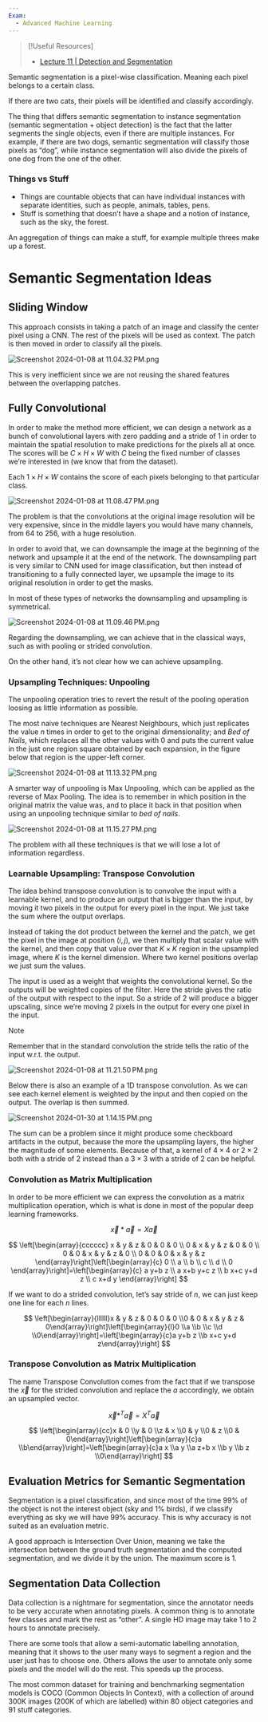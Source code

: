 ```yaml
---
Exam:
  - Advanced Machine Learning
---
```

>[!Useful Resources]
> - [Lecture 11 | Detection and Segmentation](https://www.youtube.com/watch?v=nDPWywWRIRo)

Semantic segmentation is a pixel-wise classification. Meaning each pixel belongs to a certain class.

If there are two cats, their pixels will be identified and classify accordingly.

The thing that differs semantic segmentation to instance segmentation (semantic segmentation + object detection) is the fact that the latter segments the single objects, even if there are multiple instances. For example, if there are two dogs, semantic segmentation will classify those pixels as “dog”, while instance segmentation will also divide the pixels of one dog from the one of the other.

### Things vs Stuff

- Things are countable objects that can have individual instances with separate identities, such as people, animals, tables, pens.
- Stuff is something that doesn’t have a shape and a notion of instance, such as the sky, the forest.

An aggregation of things can make a stuff, for example multiple threes make up a forest.

# Semantic Segmentation Ideas

## Sliding Window

This approach consists in taking a patch of an image and classify the center pixel using a CNN. The rest of the pixels will be used as context. The patch is then moved in order to classify all the pixels.

![Screenshot 2024-01-08 at 11.04.32 PM.png](Screenshot_2024-01-08_at_11.04.32_PM.jpeg)

This is very inefficient since we are not reusing the shared features between the overlapping patches.

## Fully Convolutional

In order to make the method more efficient, we can design a network as a bunch of convolutional layers with zero padding and a stride of 1 in order to maintain the spatial resolution to make predictions for the pixels all at once. The scores will be $C \times H \times W$ with $C$ being the fixed number of classes we’re interested in (we know that from the dataset). 

Each $1 \times H \times W$ contains the score of each pixels belonging to that particular class.

![Screenshot 2024-01-08 at 11.08.47 PM.png](Screenshot_2024-01-08_at_11.08.47_PM.jpeg)

The problem is that the convolutions at the original image resolution will be very expensive, since in the middle layers you would have many channels, from $64$ to $256$, with a huge resolution.

In order to avoid that, we can downsample the image at the beginning of the network and upsample it at the end of the network. The downsampling part is very similar to CNN used for image classification, but then instead of transitioning to a fully connected layer, we upsample the image to its original resolution in order to get the masks.

In most of these types of networks the downsampling and upsampling is symmetrical.

![Screenshot 2024-01-08 at 11.09.46 PM.png](Screenshot_2024-01-08_at_11.09.46_PM.jpeg)

Regarding the downsampling, we can achieve that in the classical ways, such as with pooling or strided convolution.

On the other hand, it’s not clear how we can achieve upsampling.

### Upsampling Techniques: Unpooling

The unpooling operation tries to revert the result of the pooling operation loosing as little information as possible.

The most naive techniques are Nearest Neighbours, which just replicates the value $n$ times in order to get to the original dimensionality; and *Bed of Nails*, which replaces all the other values with $0$ and puts the current value in the just one region square obtained by each expansion, in the figure below that region is the upper-left corner.

![Screenshot 2024-01-08 at 11.13.32 PM.png](Screenshot_2024-01-08_at_11.13.32_PM.jpeg)

A smarter way of unpooling is Max Unpooling, which can be applied as the reverse of Max Pooling. The idea is to remember in which position in the original matrix the value was, and to place it back in that position when using an unpooling technique similar to *bed of nails*.

![Screenshot 2024-01-08 at 11.15.27 PM.png](Screenshot_2024-01-08_at_11.15.27_PM.jpeg)

The problem with all these techniques is that we will lose a lot of information regardless.

### Learnable Upsampling: Transpose Convolution

The idea behind transpose convolution is to convolve the input with a learnable kernel, and to produce an output that is bigger than the input, by moving it two pixels in the output for every pixel in the input. We just take the sum where the output overlaps.

Instead of taking the dot product between the kernel and the patch, we get the pixel in the image at position $(i,j)$, we then multiply that scalar value with the kernel, and then copy that value over that $K\times K$ region in the upsampled image, where $K$ is the kernel dimension. Where two kernel positions overlap we just sum the values.

The input is used as a weight that weights the convolutional kernel. So the outputs will be weighted copies of the filter. Here the stride gives the ratio of the output with respect to the input. So a stride of $2$ will produce a bigger upscaling, since we’re moving $2$ pixels in the output for every one pixel in the input.

> [!Note]
> Remember that in the standard convolution the stride tells the ratio of the input  w.r.t. the output.

![Screenshot 2024-01-08 at 11.21.50 PM.png](Screenshot_2024-01-08_at_11.21.50_PM.jpeg)

Below there is also an example of a 1D transpose convolution. As we can see each kernel element is weighted by the input and then copied on the output. The overlap is then summed.

![Screenshot 2024-01-30 at 1.14.15 PM.png](Screenshot_2024-01-30_at_1.14.15_PM.jpeg)

The sum can be a problem since it might produce some checkboard artifacts in the output, because the more the upsampling layers, the higher the magnitude of some elements. Because of that, a kernel of $4 \times 4$ or $2 \times 2$ both with a stride of $2$ instead than a $3 \times 3$ with a stride of $2$ can be helpful.

### Convolution as Matrix Multiplication

In order to be more efficient we can express the convolution as a matrix multiplication operation, which is what is done in most of the popular deep learning frameworks.

$$
\vec{x} * \vec{a} = X\vec{a}
$$

$$
\left[\begin{array}{cccccc}
x & y & z & 0 & 0 & 0 \\
0 & x & y & z & 0 & 0 \\
0 & 0 & x & y & z & 0 \\
0 & 0 & 0 & x & y & z
\end{array}\right]\left[\begin{array}{c}
0 \\
a \\
b \\
c \\
d \\
0
\end{array}\right]=\left[\begin{array}{c}
a y+b z \\
a x+b y+c z \\
b x+c y+d z \\
c x+d y
\end{array}\right]
$$

If we want to do a strided convolution, let’s say stride of $n$, we can just keep one line for each $n$ lines.

$$
\left[\begin{array}{llllll}x & y & z & 0 & 0 & 0 \\0 & 0 & x & y & z & 0\end{array}\right]\left[\begin{array}{l}0 \\a \\b \\c \\d \\0\end{array}\right]=\left[\begin{array}{c}a y+b z \\b x+c y+d z\end{array}\right]
$$

### Transpose Convolution as Matrix Multiplication

The name Transpose Convolution comes from the fact that if we transpose the $\vec{x}$ for the strided convolution and replace the $a$ accordingly, we obtain an upsampled vector.

$$
\vec{x} *^ T \vec{a} = X^T\vec{a}
$$

$$
\left[\begin{array}{cc}x & 0 \\y & 0 \\z & x \\0 & y \\0 & z \\0 & 0\end{array}\right]\left[\begin{array}{c}a \\b\end{array}\right]=\left[\begin{array}{c}a x \\a y \\a z+b x \\b y \\b z \\0\end{array}\right]
$$

## Evaluation Metrics for Semantic Segmentation

Segmentation is a pixel classification, and since most of the time 99% of the object is not the interest object (sky and 1% birds), if we classify everything as sky we will have 99% accuracy. This is why accuracy is not suited as an evaluation metric.

A good approach is Intersection Over Union, meaning we take the intersection between the ground truth segmentation and the computed segmentation, and we divide it by the union. The maximum score is $1$.

## Segmentation Data Collection

Data collection is a nightmare for segmentation, since the annotator needs to be very accurate when annotating pixels. A common thing is to annotate few classes and mark the rest as “other”. A single HD image may take 1 to 2 hours to annotate precisely.

There are some tools that allow a semi-automatic labelling annotation, meaning that it shows to the user many ways to segment a region and the user just has to choose one. Others allows the user to annotate only some pixels and the model will do the rest. This speeds up the process.

The most common dataset for training and benchmarking segmentation models is COCO (Common Objects In Context), with a collection of around 300K images (200K of which are labelled) within 80 object categories and 91 stuff categories.
